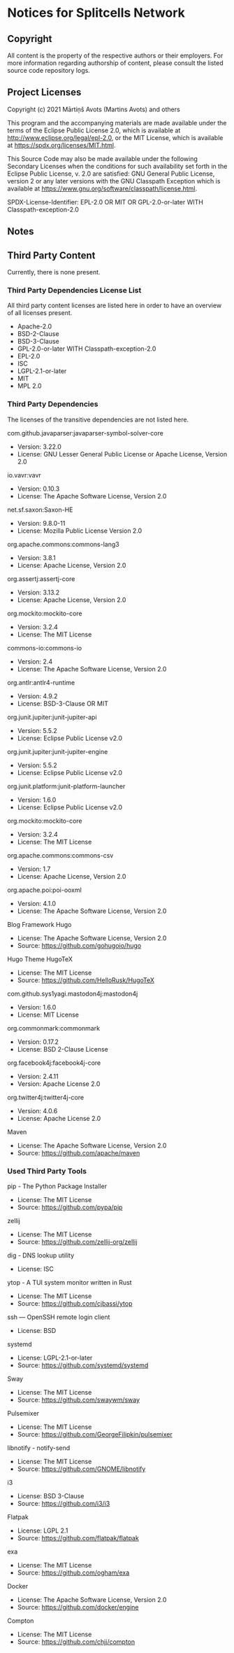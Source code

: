 # Notices for Splitcells Network

## Copyright

All content is the property of the respective authors or their employers.
For more information regarding authorship of content, please consult the
listed source code repository logs.

## Project Licenses

Copyright (c) 2021 Mārtiņš Avots (Martins Avots) and others

This program and the accompanying materials are made available under the
terms of the Eclipse Public License 2.0, which is available at
http://www.eclipse.org/legal/epl-2.0, or the MIT License,
which is available at https://spdx.org/licenses/MIT.html.

This Source Code may also be made available under the following Secondary
Licenses when the conditions for such availability set forth in the Eclipse
Public License, v. 2.0 are satisfied: GNU General Public License, version 2
or any later versions with the GNU Classpath Exception which is
available at https://www.gnu.org/software/classpath/license.html.

SPDX-License-Identifier: EPL-2.0 OR MIT OR GPL-2.0-or-later WITH Classpath-exception-2.0

## Notes

## Third Party Content

Currently, there is none present.

### Third Party Dependencies License List

All third party content licenses are listed here in order to have an overview of
all licenses present.

* Apache-2.0
* BSD-2-Clause
* BSD-3-Clause
* GPL-2.0-or-later WITH Classpath-exception-2.0
* EPL-2.0
* ISC
* LGPL-2.1-or-later
* MIT
* MPL 2.0

### Third Party Dependencies

The licenses of the transitive dependencies are not listed here.

com.github.javaparser:javaparser-symbol-solver-core

* Version: 3.22.0
* License: GNU Lesser General Public License or Apache License, Version 2.0

io.vavr:vavr 

* Version: 0.10.3
* License: The Apache Software License, Version 2.0

net.sf.saxon:Saxon-HE

* Version: 9.8.0-11
* License: Mozilla Public License Version 2.0

org.apache.commons:commons-lang3

* Version: 3.8.1
* License: Apache License, Version 2.0

org.assertj:assertj-core

* Version: 3.13.2
* License: Apache License, Version 2.0

org.mockito:mockito-core

* Version: 3.2.4 
* License: The MIT License

commons-io:commons-io

* Version: 2.4
* License: The Apache Software License, Version 2.0

org.antlr:antlr4-runtime

* Version: 4.9.2
* License: BSD-3-Clause OR MIT

org.junit.jupiter:junit-jupiter-api

* Version: 5.5.2
* License: Eclipse Public License v2.0

org.junit.jupiter:junit-jupiter-engine

* Version: 5.5.2
* License: Eclipse Public License v2.0

org.junit.platform:junit-platform-launcher

* Version: 1.6.0
* License: Eclipse Public License v2.0

org.mockito:mockito-core

* Version: 3.2.4
* License: The MIT License

org.apache.commons:commons-csv

* Version: 1.7
* License: Apache License, Version 2.0

org.apache.poi:poi-ooxml

* Version: 4.1.0
* License: The Apache Software License, Version 2.0

Blog Framework Hugo

* License: The Apache Software License, Version 2.0
* Source: https://github.com/gohugoio/hugo

Hugo Theme HugoTeX

* License: The MIT License
* Source: https://github.com/HelloRusk/HugoTeX

com.github.sys1yagi.mastodon4j:mastodon4j

* Version: 1.6.0
* License: MIT License

org.commonmark:commonmark

* Version: 0.17.2
* License: BSD 2-Clause License

org.facebook4j:facebook4j-core

* Version: 2.4.11
* Version: Apache License 2.0

org.twitter4j:twitter4j-core

* Version: 4.0.6
* License: Apache License 2.0

Maven

* License: The Apache Software License, Version 2.0
* Source: https://github.com/apache/maven

### Used Third Party Tools

pip - The Python Package Installer

* License: The MIT License
* Source: https://github.com/pypa/pip

zellij

* License: The MIT License
* Source: https://github.com/zellij-org/zellij

dig - DNS lookup utility

* License: ISC

ytop - A TUI system monitor written in Rust

* License: The MIT License
* Source: https://github.com/cjbassi/ytop

ssh — OpenSSH remote login client

* License: BSD

systemd

* License: LGPL-2.1-or-later
* Source: https://github.com/systemd/systemd

Sway

* License: The MIT License
* Source: https://github.com/swaywm/sway

Pulsemixer

* License: The MIT License
* Source: https://github.com/GeorgeFilipkin/pulsemixer

libnotify - notify-send

* License: The MIT License
* Source: https://github.com/GNOME/libnotify

i3

* License: BSD 3-Clause
* Source: https://github.com/i3/i3

Flatpak

* License: LGPL 2.1
* Source: https://github.com/flatpak/flatpak

exa

* License: The MIT License
* Source: https://github.com/ogham/exa

Docker

* License: The Apache Software License, Version 2.0
* Source: https://github.com/docker/engine

Compton

* License: The MIT License
* Source: https://github.com/chjj/compton
